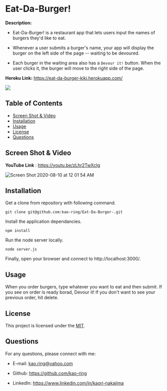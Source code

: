 # Eat-Da-Burger!

**Description:**

- Eat-Da-Burger! is a restaurant app that lets users input the names of burgers they'd like to eat.

- Whenever a user submits a burger's name, your app will display the burger on the left side of the page -- waiting to be devoured.

- Each burger in the waiting area also has a `Devour it!` button. When the user clicks it, the burger will move to the right side of the page.

**Heroku Link:** https://eat-da-burger-kiki.herokuapp.com/

![](https://img.shields.io/github/license/kao-ring/Eat-Da-Burger-?style=plastic&logo=appveyor)

## Table of Contents

- [Screen Shot & Video](#screen-shot-&-Video)
- [Installation](#installation)
- [Usage](#usage)
- [License](#license)
- [Questions](#questions)

## Screen Shot & Video

**YouTube Link** : https://youtu.be/zLhr2TwXcIg

![Screen Shot 2020-08-10 at 12 01 54 AM](https://user-images.githubusercontent.com/66850293/89751123-d74b2180-da9c-11ea-870b-b93d3aabc3dd.png)

## Installation

Get a clone from repository with following command.

```
git clone git@github.com:kao-ring/Eat-Da-Burger-.git
```

Install the application dependancies.

```
npm install
```

Run the node server locally.

```
node server.js
```

Finally, open your browser and connect to http://localhost:3000/.

## Usage

When you order burgers, type whatever you want to eat and then submit.
If you see on order is ready borad, Devour it!
If you don't want to see your previous order, hit delete.

## License

This project is licensed under the [MIT](./LICENSE).

## Questions

For any questions, please connect with me:

- E-mail: <kao.ring@yahoo.com>

- Github: https://github.com/kao-ring

- LinkedIn: https://www.linkedin.com/in/kaori-nakajima
